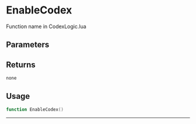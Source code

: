 # EnableCodex
Function name in CodexLogic.lua
## Parameters

## Returns
`none`
## Usage
```lua
function EnableCodex()
```
---

